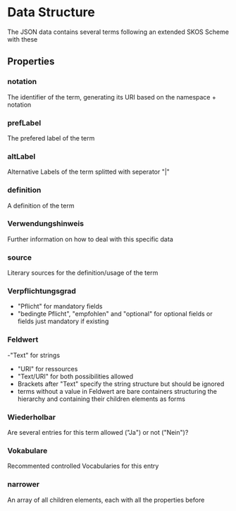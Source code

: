 # Data Structure
The JSON data contains several terms following an extended SKOS Scheme with these
## Properties

### notation
The identifier of the term, generating its URI based on the namespace + notation

### prefLabel 
The prefered label of the term

### altLabel 
Alternative Labels of the term splitted with seperator "|"

### definition 
A definition of the term

### Verwendungshinweis
Further information on how to deal with this specific data

### source
Literary sources for the definition/usage of the term

### Verpflichtungsgrad
- "Pflicht" for mandatory fields
- "bedingte Pflicht", "empfohlen" and "optional" for optional fields or fields just mandatory if existing

### Feldwert
-"Text" for strings
- "URI" for ressources 
- "Text/URI" for both possibilities allowed
- Brackets after "Text" specify the string structure but should be ignored
- terms without a value in Feldwert are bare containers structuring the hierarchy and containing their children elements as forms

### Wiederholbar
Are several entries for this term allowed ("Ja") or not ("Nein")?

### Vokabulare
Recommented controlled Vocabularies for this entry

### narrower 
An array of all children elements, each with all the properties before